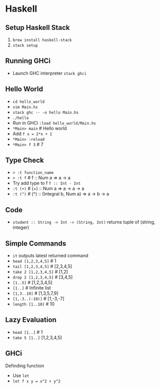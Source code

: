 Haskell
=======

Setup Haskell Stack
-------------------
1. `brew install haskell-stack`
2. `stack setup`

Running GHCi
------------
- Launch GHC interpreter `stack ghci`

Hello World
-----------
- `cd hello_world`
- `vim Main.hs`
- `stack ghc -- -o hello Main.hs`
- `./hello`
- Run in GHCi `:load hello_world/Main.hs`
- `*Main> main` # Hello world
- Add `f x = 2*x + 1`
- `*Main> :reload`
- `*Main> f 3` # 7

Type Check
----------
- `> :t function_name`
- `> :t f` # f :: Num a => a -> a
- Try add type to f `f :: Int - Int`
- `:t (+)` # (+) :: Num a => a -> a -> a
- `:t (^)` # (^) :: (Integral b, Num a) => a -> b -> a

Code
----
- `student :: String -> Int -> (String, Int)` returns tuple of (string, integer)


Simple Commands
---------------
- `it` outputs latest returned command
- `head [1,2,3,4,5]` # 1
- `tail [1,2,3,4,5]` # [2,3,4,5]
- `take 2 [1,2,3,4,5]` # [1,2]
- `drop 2 [1,2,3,4,5]` # [3,4,5]
- `[1..5]` # [1,2,3,4,5]
- `[1..]` # Infinite list
- `[1,3..10]` # [1,3,5,7,9]
- `[1,-3..(-10)]` # [1,-3,-7]
- `length [1..10]` # 10

Lazy Evaluation
---------------
- `head [1..]` # 1
- `take 5 [1..]` [1,2,3,4,5]

GHCi
----
Definding function
- Use `let`
- `let f x y = x^2 + y^2`
